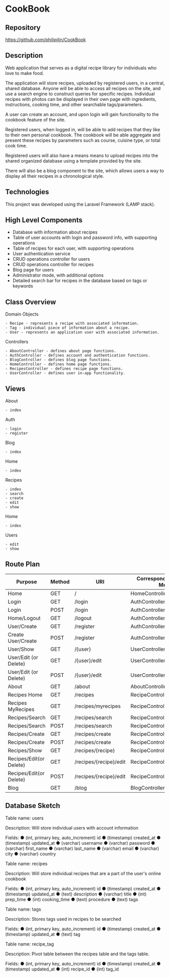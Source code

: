 # CookBook


## Repository
<https://github.com/philipjlin/CookBook>


## Description
Web application that serves as a digital recipe library for individuals who love to make food.

The application will store recipes, uploaded by registered users, in a central, shared database. Anyone will be able to access all recipes on the site, and use a search engine to construct queries for specific recipes. Individual recipes with photos can be displayed in their own page with ingredients, instructions, cooking time, and other searchable tags/parameters.

A user can create an account, and upon login will gain functionality to the cookbook feature of the site.

Registered users, when logged in, will be able to add recipes that they like to their own personal cookbook. The cookbook will be able aggregate and present these recipes by parameters such as course, cuisine type, or total cook time.

Registered users will also have a means means to upload recipes into the shared organized database using a template provided by the site.

There will also be a blog component to the site, which allows users a way to display all their recipes in a chronological style.


## Technologies
This project was developed using the Laravel Framework (LAMP stack).


## High Level Components
* Database with information about recipes
* Table of user accounts with login and password info, with supporting operations
* Table of recipes for each user, with supporting operations
* User authentication service
* CRUD operations controller for users
* CRUD operations controller for recipes
* Blog page for users
* Administrator mode, with additional options
* Detailed search bar for recipes in the database based on tags or keywords


## Class Overview
Domain Objects

    - Recipe - represents a recipe with associated information.
    - Tag - individual piece of information about a recipe.
    - User - represents an application user with associated information.


Controllers

    - AboutController - defines about page functions.
    - AuthController - defines account and authentication functions.
    - BlogController - defines blog page functions.
    - HomeController - defines home page functions.
    - RecipesController - defines recipe page functions.
    - UserController - defines user in-app functionality.


## Views
About

    - index


Auth

    - login
    - register


Blog

    - index
    
    
Home

    - index


Recipes

    - index
    - search
    - create
    - edit
    - show


Home

    - index


Users

    - edit
    - show



## Route Plan
|   Purpose                 |   Method  |   URI                   |   Corresponding Controller Method |
|   ---                     |   ---     |   ---                   |   ---                             |
|   Home                    |   GET     |   /                     |   HomeController.getIndex         |
|   Login                   |	GET     |	/login                |	  AuthController.getLogin         |
|   Login                   |	POST    |	/login                |	  AuthController.postLogin        |
|   Home/Logout             |	GET     |	/logout               |	  AuthController.getLogout        |
|   User/Create             |	GET     |	/register             |   AuthController.getRegister      |
|   Create User/Create      |	POST	|   /register             |   AuthController.postRegister     |
|   User/Show               |	GET	    |   /{user}               |   UserController.getUser          |
|   User/Edit (or Delete)   |	GET     |	/{user}/edit	      |   UserController.getEdit          |
|   User/Edit (or Delete)   |	POST    |	/{user}/edit	      |   UserController.postEdit         |
|   About                   |	GET     |	/about	              |   AboutController.getIndex        |
|   Recipes Home            |	GET     |   /recipes	          |   RecipeController.getIndex       |
|   Recipes MyRecipes       |	GET     |   /recipes/myrecipes    |	  RecipeController.getMyRecipes   |   
|   Recipes/Search          |	GET     |	/recipes/search       |	  RecipeController.getSearch      |
|   Recipes/Search          |	POST    |   /recipes/search       |	  RecipeController.postSearch     |
|   Recipes/Create          |	GET     |   /recipes/create       |	  RecipeController.getCreate      |
|   Recipes/Create          |	POST    |   /recipes/create       |	  RecipeController.postCreate     |
|   Recipes/Show            |	GET     |   /recipes/{recipe}     |	  RecipeController.getRecipe      |
|   Recipes/Edit(or Delete) |	GET     |   /recipes/{recipe}/edit|   RecipeController.getEdit        |
|   Recipes/Edit(or Delete) |	POST    |   /recipes/{recipe}/edit|	  RecipeController.postEdit       |
|   Blog                    |	GET     |   /blog                 |	  BlogController.getIndex         |



## Database Sketch
Table name: users

Description: Will store individual users with account information

Fields:
●	(int, primary key, auto_increment) id
●	(timestamp) created_at
●	(timestamp) updated_at
●	(varchar) username
●	(varchar) password
●	(varchar) first_name
●	(varchar) last_name
●	(varchar) email
●	(varchar) city
●	(varchar) country


Table name: recipes

Description: Will store individual recipes that are a part of the user's online cookbook

Fields:
●	(int, primary key, auto_increment) id
●	(timestamp) created_at
●	(timestamp) updated_at
●	(text) description
●	(varchar) title
●	(int) prep_time
●	(int) cooking_time
●	(text) procedure
●	(text) tags


Table name: tags

Description: Stores tags used in recipes to be searched

Fields:
●	(int, primary key, auto_increment) id
●	(timestamp) created_at
●	(timestamp) updated_at
●	(text) tag


Table name: recipe_tag

Description: Pivot table between the recipes table and the tags table.

Fields:
●	(int, primary key, auto_increment) id
●	(timestamp) created_at
●	(timestamp) updated_at
●	(int) recipe_id
●	(int) tag_id
